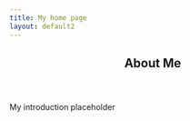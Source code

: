 ```yaml
---
title: My home page
layout: default2
---
```


 <!-- {{ page.title }} -->

 <!-- Section -->
   <section>
     <header class="major">
       <h2> About Me </h2>
     </header>
     <div class="features">
       <article>
         <span class="icon solid fa-signal"></span>
         <div class="content">
           <!-- <h3>Portitor ullamcorper</h3> -->
           <p>My introduction placeholder</p>
         </div>
       </article>
     </div>
   </section>

<!--
You can use HTML elements in Markdown, such as the comment element, and they won't
be affected by a markdown parser. However, if you create an HTML element in your
markdown file, you cannot use markdown syntax within that element's contents.
-->
